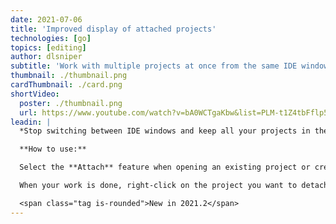 ```yaml
---
date: 2021-07-06
title: 'Improved display of attached projects'
technologies: [go]
topics: [editing]
author: dlsniper
subtitle: 'Work with multiple projects at once from the same IDE window'
thumbnail: ./thumbnail.png
cardThumbnail: ./card.png
shortVideo:
  poster: ./thumbnail.png
  url: https://www.youtube.com/watch?v=bA0WCTgaKbw&list=PLM-t1Z4tbFflp57RnfgjXOdpOg6fLhs_q&index=4
leadin: |
  *Stop switching between IDE windows and keep all your projects in the same window.*

  **How to use:**

  Select the **Attach** feature when opening an existing project or creating a new one.

  When your work is done, right-click on the project you want to detach and select **Remove from Project View**.

  <span class="tag is-rounded">New in 2021.2</span>
---
```

